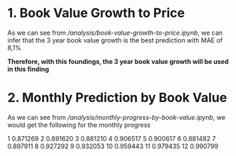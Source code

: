 # 1. Book Value Growth to Price

As we can see from _/analysis/book-value-growth-to-price.ipynb_, we can infer that the 3 year book value growth is the best prediction with MAE of 8,1%

**Therefore, with this foundings, the 3 year book value growth will be used in this finding**

# 2. Monthly Prediction by Book Value

As we can see from _/analysis/monthly-progress-by-book-value.ipynb_, we would get the following for the monthly progress

1 0.871269
2 0.891620
3 0.881210
4 0.906517
5 0.900617
6 0.881482
7 0.897911
8 0.927292
9 0.932053
10 0.959443
11 0.979435
12 0.990799
